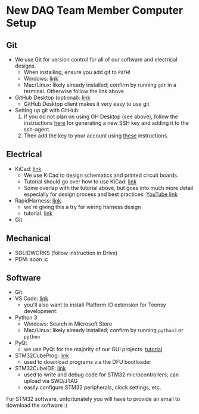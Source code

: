 # New DAQ Team Member Computer Setup
## Git
- We use Git for version control for all of our software and electrical designs.
    - When installing, ensure you add git to `PATH`!
    - Windows: [link](https://git-scm.com/)
    - Mac/Linux: likely already installed; confirm by running `git` in a terminal.
    Otherwise follow the link above
- GitHub Desktop (optional): [link](https://desktop.github.com/)
    - GitHub Desktop client makes it very easy to use git
- Setting up git with GitHub:
    1. If you do not plan on using GH Desktop (see above), follow the instructions [here](https://docs.github.com/en/authentication/connecting-to-github-with-ssh/generating-a-new-ssh-key-and-adding-it-to-the-ssh-agent) for generating a new SSH key and adding it to the ssh-agent.
    2. Then add the key to your account using [these](https://docs.github.com/en/authentication/connecting-to-github-with-ssh/adding-a-new-ssh-key-to-your-github-account) instructions.

## Electrical
- KiCad: [link](https://www.kicad.org/download/)
    - We use KiCad to design schematics and printed circuit boards.
    - Tutorial should go over how to use KiCad: [link](https://docs.kicad.org/7.0/en/getting_started_in_kicad/getting_started_in_kicad.html)
    - Some overlap with the tutorial above, but goes into much more detail especially for design process and best practices: [YouTube link](https://www.youtube.com/watch?v=aVUqaB0IMh4&ab_channel=Phil%E2%80%99sLab)
- RapidHarness: [link](https://rapidharness.com/)
    - we're giving this a try for wiring harness design
    - tutorial: [link](https://rapidharness.com/harness-software-tutorials)
- Git
## Mechanical
- SOLIDWORKS (follow instruction in Drive)
- PDM: soon :c
## Software
- Git
- VS Code: [link](https://code.visualstudio.com/download)
    - you'll also want to install Platform IO extension for Teensy development:
- Python 3
    - Windows: Search in Microsoft Store
    - Mac/Linux: likely already installed; confirm by running `python3` or `python`
- PyQt
    - we use PyQt for the majority of our GUI projects. [tutorial](https://build-system.fman.io/pyqt5-tutorial)
- STM32CubeProg: [link](https://www.st.com/en/development-tools/stm32cubeprog.html)
    - used to download programs via the DFU bootloader
- STM32CubeIDE: [link](https://www.st.com/en/development-tools/stm32cubeide.html#get-software)
    - used to write and debug code for STM32 microcontrollers; can upload via SWD/JTAG
    - easily configure STM32 peripherals, clock settings, etc.

For STM32 software, unfortunately you will have to provide an email to download the software :(
